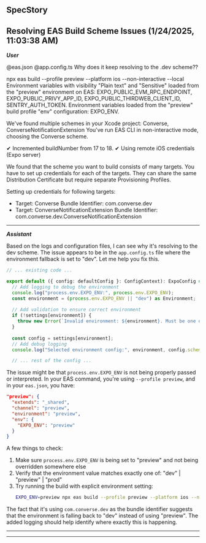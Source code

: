 ## SpecStory

## Resolving EAS Build Scheme Issues (1/24/2025, 11:03:38 AM)

_**User**_

@eas.json @app.config.ts Why does it keep resolving to the .dev scheme??

npx eas build --profile preview --platform ios --non-interactive --local
Environment variables with visibility "Plain text" and "Sensitive" loaded from the "preview" environment on EAS: EXPO_PUBLIC_EVM_RPC_ENDPOINT, EXPO_PUBLIC_PRIVY_APP_ID, EXPO_PUBLIC_THIRDWEB_CLIENT_ID, SENTRY_AUTH_TOKEN.
Environment variables loaded from the "preview" build profile "env" configuration: EXPO_ENV.


We've found multiple schemes in your Xcode project: Converse, ConverseNotificationExtension
You've run EAS CLI in non-interactive mode, choosing the Converse scheme.

✔ Incremented buildNumber from 17 to 18.
✔ Using remote iOS credentials (Expo server)

We found that the scheme you want to build consists of many targets.
You have to set up credentials for each of the targets.
They can share the same Distribution Certificate but require separate Provisioning Profiles.

Setting up credentials for following targets:
- Target: Converse
  Bundle Identifier: com.converse.dev
- Target: ConverseNotificationExtension
  Bundle Identifier: com.converse.dev.ConverseNotificationExtension

---

_**Assistant**_

Based on the logs and configuration files, I can see why it's resolving to the dev scheme. The issue appears to be in the `app.config.ts` file where the environment fallback is set to "dev". Let me help you fix this.

```typescript:app.config.ts
// ... existing code ...

export default ({ config: defaultConfig }: ConfigContext): ExpoConfig => {
  // Add logging to debug the environment
  console.log("process.env.EXPO_ENV:", process.env.EXPO_ENV);
  const environment = (process.env.EXPO_ENV || "dev") as Environment;
  
  // Add validation to ensure correct environment
  if (!settings[environment]) {
    throw new Error(`Invalid environment: ${environment}. Must be one of: ${Object.keys(settings).join(", ")}`);
  }
  
  const config = settings[environment];
  // Add debug logging
  console.log("Selected environment config:", environment, config.scheme);

  // ... rest of the config ...
```

The issue might be that `process.env.EXPO_ENV` is not being properly passed or interpreted. In your EAS command, you're using `--profile preview`, and in your `eas.json`, you have:

```json:eas.json
"preview": {
  "extends": "_shared",
  "channel": "preview",
  "environment": "preview",
  "env": {
    "EXPO_ENV": "preview"
  }
}
```

A few things to check:

1. Make sure `process.env.EXPO_ENV` is being set to "preview" and not being overridden somewhere else
2. Verify that the environment value matches exactly one of: "dev" | "preview" | "prod"
3. Try running the build with explicit environment setting:
   ```bash
   EXPO_ENV=preview npx eas build --profile preview --platform ios --non-interactive --local
   ```

The fact that it's using `com.converse.dev` as the bundle identifier suggests that the environment is falling back to "dev" instead of using "preview". The added logging should help identify where exactly this is happening.

---



---

